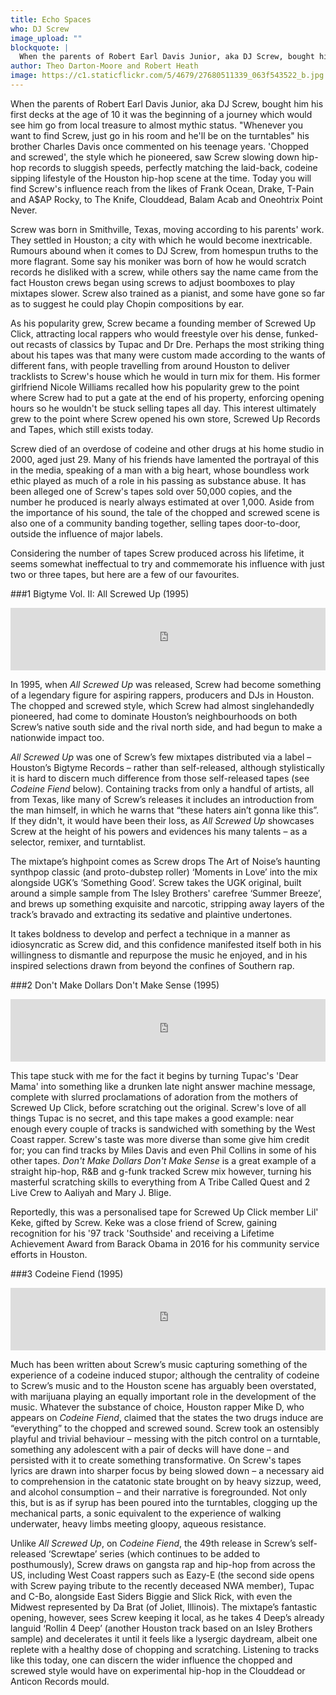 ```yaml
---
title: Echo Spaces
who: DJ Screw
image_upload: ""
blockquote: |
  When the parents of Robert Earl Davis Junior, aka DJ Screw, bought him his first decks at the age of 10 it was the beginning of a journey which would see him go from local treasure to almost mythic status. "Whenever you want to find Screw, just go in his room and he'll be on the turntables" his brother Charles Davis once commented on his teenage years.
author: Theo Darton-Moore and Robert Heath
image: https://c1.staticflickr.com/5/4679/27680511339_063f543522_b.jpg
---
```

When the parents of Robert Earl Davis Junior, aka DJ Screw, bought him his first decks at the age of 10 it was the beginning of a journey which would see him go from local treasure to almost mythic status. "Whenever you want to find Screw, just go in his room and he'll be on the turntables" his brother Charles Davis once commented on his teenage years. 'Chopped and screwed', the style which he pioneered, saw Screw slowing down hip-hop records to sluggish speeds, perfectly matching the laid-back, codeine sipping lifestyle of the Houston hip-hop scene at the time. Today you will find Screw's influence reach from the likes of Frank Ocean, Drake, T-Pain and A$AP Rocky, to The Knife, Clouddead, Balam Acab and Oneohtrix Point Never. 

Screw was born in Smithville, Texas, moving according to his parents' work. They settled in Houston; a city with which he would become inextricable. Rumours abound when it comes to DJ Screw, from homespun truths to the more flagrant. Some say his moniker was born of how he would scratch records he disliked with a screw, while others say the name came from the fact Houston crews began using screws to adjust boomboxes to play mixtapes slower. Screw also trained as a pianist, and some have gone so far as to suggest he could play Chopin compositions by ear.

As his popularity grew, Screw became a founding member of Screwed Up Click, attracting local rappers who would freestyle over his dense, funked-out recasts of classics by Tupac and Dr Dre. Perhaps the most striking thing about his tapes was that many were custom made according to the wants of different fans, with people travelling from around Houston to deliver tracklists to Screw's house which he would in turn mix for them. His former girlfriend Nicole Williams recalled how his popularity grew to the point where Screw had to put a gate at the end of his property, enforcing opening hours so he wouldn't be stuck selling tapes all day. This interest ultimately grew to the point where Screw opened his own store, Screwed Up Records and Tapes, which still exists today.

Screw died of an overdose of codeine and other drugs at his home studio in 2000, aged just 29. Many of his friends have lamented the portrayal of this in the media, speaking of a man with a big heart, whose boundless work ethic played as much of a role in his passing as substance abuse. It has been alleged one of Screw's tapes sold over 50,000 copies, and the number he produced is nearly always estimated at over 1,000. Aside from the importance of his sound, the tale of the chopped and screwed scene is also one of a community banding together, selling tapes door-to-door, outside the influence of major labels. 

Considering the number of tapes Screw produced across his lifetime, it seems somewhat ineffectual to try and commemorate his influence with just two or three tapes,  but here are a few of our favourites.

###1 Bigtyme Vol. II: All Screwed Up (1995)

<iframe width="100%" height="100" src="https://www.youtube.com/embed/2QHUKoPpof4?rel=0&controls=0&showinfo=0" frameborder="0" gesture="media" allow="encrypted-media" allowfullscreen></iframe>

In 1995, when _All Screwed Up_ was released, Screw had become something of a legendary figure for aspiring rappers, producers and DJs in Houston. The chopped and screwed style, which Screw had almost singlehandedly pioneered, had come to dominate Houston’s neighbourhoods on both Screw’s native south side and the rival north side, and had begun to make a nationwide impact too.

_All Screwed Up_ was one of Screw’s few mixtapes distributed via a label – Houston’s Bigtyme Records – rather than self-released, although stylistically it is hard to discern much difference from those self-released tapes (see _Codeine Fiend_ below). Containing tracks from only a handful of artists, all from Texas, like many of Screw’s releases it includes an introduction from the man himself, in which he warns that “these haters ain’t gonna like this”. If they didn't, it would have been their loss, as _All Screwed Up_ showcases Screw at the height of his powers and evidences his many talents – as a selector, remixer, and turntablist. 

The mixtape’s highpoint comes as Screw drops The Art of Noise’s haunting synthpop classic (and proto-dubstep roller) ‘Moments in Love’ into the mix alongside UGK’s ‘Something Good’. Screw takes the UGK original, built around a simple sample from The Isley Brothers' carefree ‘Summer Breeze’, and brews up something exquisite and narcotic, stripping away layers of the track’s bravado and extracting its sedative and plaintive undertones. 

It takes boldness to develop and perfect a technique in a manner as idiosyncratic as Screw did, and this confidence manifested itself both in his willingness to dismantle and repurpose the music he enjoyed, and in his inspired selections drawn from beyond the confines of Southern rap. 

###2 Don't Make Dollars Don't Make Sense (1995)

<iframe width="100%" height="100" src="https://www.youtube.com/embed/CRY-ik0rKfw?controls=0&showinfo=0" frameborder="0" gesture="media" allow="encrypted-media" allowfullscreen></iframe>

This tape stuck with me for the fact it begins by turning Tupac's 'Dear Mama' into something like a drunken late night answer machine message, complete with slurred proclamations of adoration from the mothers of Screwed Up Click, before scratching out the original. Screw's love of all things Tupac is no secret, and this tape makes a good example: near enough every couple of tracks is sandwiched with something by the West Coast rapper. Screw's taste was more diverse than some give him credit for; you can find tracks by Miles Davis and even Phil Collins in some of his other tapes. _Don't Make Dollars Don't Make Sense_ is a great example of a straight hip-hop, R&B and g-funk tracked Screw mix however, turning his masterful scratching skills to everything from A Tribe Called Quest and 2 Live Crew to Aaliyah and Mary J. Blige. 

Reportedly, this was a personalised tape for Screwed Up Click member Lil' Keke, gifted by Screw. Keke was a close friend of Screw, gaining recognition for his '97 track 'Southside' and receiving a Lifetime Achievement Award from Barack Obama in 2016 for his community service efforts in Houston.

###3 Codeine Fiend (1995)

<iframe width="100%" height="100" src="https://www.youtube.com/embed/2eE3yZ8QYTY?rel=0&controls=0&showinfo=0" frameborder="0" gesture="media" allow="encrypted-media" allowfullscreen></iframe>

Much has been written about Screw’s music capturing something of the experience of a codeine induced stupor; although the centrality of codeine to Screw’s music and to the Houston scene has arguably been overstated, with marijuana playing an equally important role in the development of the music. Whatever the substance of choice, Houston rapper Mike D, who appears on _Codeine Fiend_, claimed that the states the two drugs induce are “everything” to the chopped and screwed sound. Screw took an ostensibly playful and trivial behaviour – messing with the pitch control on a turntable, something any adolescent with a pair of decks will have done – and persisted with it to create something transformative. On Screw's tapes lyrics are drawn into sharper focus by being slowed down – a necessary aid to comprehension in the catatonic state brought on by heavy sizzup, weed, and alcohol consumption – and their narrative is foregrounded. Not only this, but is as if syrup has been poured into the turntables, clogging up the mechanical parts, a sonic equivalent to the experience of walking underwater, heavy limbs meeting gloopy, aqueous resistance.

Unlike _All Screwed Up_, on _Codeine Fiend_, the 49th release in Screw’s self-released ‘Screwtape’ series (which continues to be added to posthumously), Screw draws on gangsta rap and hip-hop from across the US, including West Coast rappers such as Eazy-E (the second side opens with Screw paying tribute to the recently deceased NWA member), Tupac and C-Bo, alongside East Siders Biggie and Slick Rick, with even the Midwest represented by Da Brat (of Joliet, Illinois). The mixtape’s fantastic opening, however, sees Screw keeping it local, as he takes 4 Deep’s already languid ‘Rollin 4 Deep’ (another Houston track based on an Isley Brothers sample) and decelerates it until it feels like a lysergic daydream, albeit one replete with a healthy dose of chopping and scratching. Listening to tracks like this today, one can discern the wider influence the chopped and screwed style would have on experimental hip-hop in the Clouddead or Anticon Records mould.